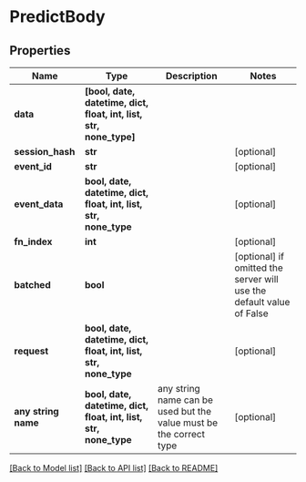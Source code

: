 # PredictBody


## Properties
Name | Type | Description | Notes
------------ | ------------- | ------------- | -------------
**data** | **[bool, date, datetime, dict, float, int, list, str, none_type]** |  | 
**session_hash** | **str** |  | [optional] 
**event_id** | **str** |  | [optional] 
**event_data** | **bool, date, datetime, dict, float, int, list, str, none_type** |  | [optional] 
**fn_index** | **int** |  | [optional] 
**batched** | **bool** |  | [optional]  if omitted the server will use the default value of False
**request** | **bool, date, datetime, dict, float, int, list, str, none_type** |  | [optional] 
**any string name** | **bool, date, datetime, dict, float, int, list, str, none_type** | any string name can be used but the value must be the correct type | [optional]

[[Back to Model list]](../README.md#documentation-for-models) [[Back to API list]](../README.md#documentation-for-api-endpoints) [[Back to README]](../README.md)


